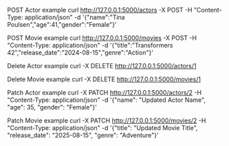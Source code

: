 POST Actor example
curl http://127.0.0.1:5000/actors -X POST -H "Content-Type: application/json" -d '{"name":"Tina Poulsen","age":41,"gender":"Female"}'

POST Movie example
curl http://127.0.0.1:5000/movies -X POST -H "Content-Type: application/json" -d '{"title":"Transformers 42","release_date":"2024-08-15","genre":"Action"}'

Delete Actor example
curl -X DELETE http://127.0.0.1:5000/actors/1

Delete Movie example
curl -X DELETE http://127.0.0.1:5000/movies/1

Patch Actor example
curl -X PATCH http://127.0.0.1:5000/actors/2 -H "Content-Type: application/json" -d '{"name": "Updated Actor Name", "age": 35, "gender": "Female"}'

Patch Movie example
curl -X PATCH http://127.0.0.1:5000/movies/2 -H "Content-Type: application/json" -d '{"title": "Updated Movie Title", "release_date": "2025-08-15", "genre": "Adventure"}'